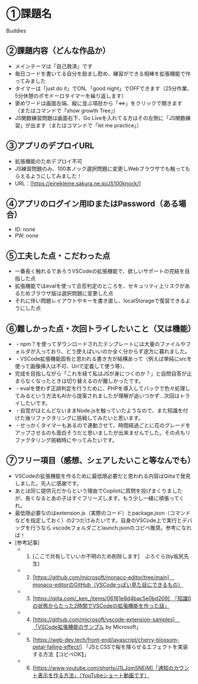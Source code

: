# ①課題名
Buddies

## ②課題内容（どんな作品か）
- メインテーマは「自己救済」です
- 毎日コードを書いてる自分を励まし慰め、練習ができる相棒を拡張機能で作ってみました
- タイマーは「just do it」でON、「good night」でOFFできます（25分作業、5分休憩のポモドーロタイマーを繰り返します）
- 褒めワードは画面左端、縦に並ぶ項目から「⇔」をクリックで開きます（またはコマンドで「show growth Tree」）
- JS関数練習問題は画面右下、Go Liveを入れてる方はその左側に「JS関数練習」が出ます（またはコマンドで「let me practice」）

## ③アプリのデプロイURL
- 拡張機能のためデプロイ不可
- JS練習問題のみ、100本ノック選択問題に変更しWebブラウザでも触ってもらえるようにしてみました！
- URL：[https://einekleine.sakura.ne.jp/JS100knock/]

## ④アプリのログイン用IDまたはPassword（ある場合）
- ID: none
- PW: none

## ⑤工夫した点・こだわった点
- 一番長く触れるであろうVSCodeの拡張機能で、欲しいサポートの完結を目指した点
- 拡張機能ではevalを使って合否判定のところを、セキュリティ上リスクがあるためブラウザ版は選択問題に変更した点
- それに伴い問題レイアウトやキーを書き直し、localStorageで復習できるようにした点

## ⑥難しかった点・次回トライしたいこと（又は機能）
- ・npm？を使ってダウンロードされたテンプレートには大量のファイルやフォルダが入っており、どう使えばいいのか全く分からず途方に暮れました。
- ・VSCode拡張機能固有と思われる書き方が結構あって（例えば単純にsrcを使って画像挿入は不可、Uriで定義して使う等）、
-   完成を目指しながら「これを経て私はJSが身につくのか？」と自問自答が止まらなくなったときは切り替えるのが難しかったです。
- ・evalを使わず正誤判定を行うために、PHPを導入してバックで色々処理してみるという方法もAIから提案されましたが理解が追いつかず…次回はトライしたいです。
- ・自覚がほとんどないままNode.jsを触っていたようなので、また知識を付けた後リファクタリングに挑戦してみたいと思います。
- ・せっかくタイマーもあるので連動させて、時間経過ごとに花のグレードをアップさせるのも面白そうだと思いましたが出来ませんでした。その点もリファクタリング挑戦時にやってみたいです。

## ⑦フリー項目（感想、シェアしたいこと等なんでも）
- VSCodeの拡張機能を作るために最低限必要だと思われる内容はQiitaで発見しました。先人に感謝です。
- あとは同じ提供元だからという理由でCopilotに質問を投げまくりましたが、長くなるとあの子はすぐフリーズします。もう少し一緒に頑張ってくれ。
- 最低限必要なのはextension.js（実際のコード）とpackage.json（コマンドなどを指定しておく）の2つだけみたいです。自身のVSCode上で実行とデバッグを行うなら.vscodeフォルダごとlaunch.jsonのコピペ推奨。参考になれば！
- [参考記事]
  - 1. [ここで共有していいか不明のため削除します]　ぷろぐら(by坂尻先生)
  - 2. [https://github.com/microsoft/monaco-editor/tree/main]　monaco-editorのGitHub（VSCodeっぽい見た目にできるもの）
  - 3. [https://qiita.com/_ken_/items/06161e8d4bac5e0bd209]　「知識0の状態からたった2時間でVSCodeの拡張機能を作った話」
  - 4. [https://github.com/microsoft/vscode-extension-samples]　「VSCode拡張機能のサンプル by Microsoft」
  - 5. [https://web-dev.tech/front-end/javascript/cherry-blossom-petal-falling-effect/] 「JSとCSSで桜を降らせるエフェクトを実装する方法【コピペOK】」
  - 6. [https://www.youtube.com/shorts/J1LJom5NEjM]「通知のカウント表示を作る方法」（YouTubeショート動画です）